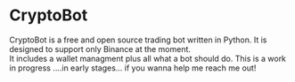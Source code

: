 # CryptoBot
CryptoBot is a free and open source trading bot written in Python. It is designed to support only Binance at the moment.  
It includes a wallet managment plus all what a bot should do.
This is a work in progress ....in early stages... if you wanna help me reach me out! 

